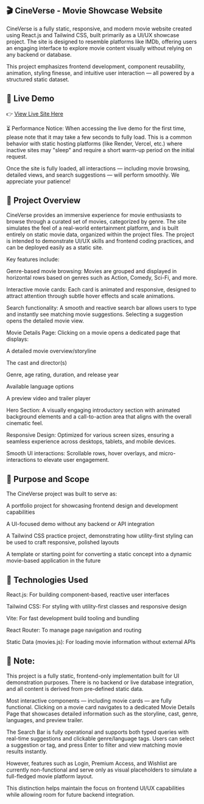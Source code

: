 ## 🎬 CineVerse - Movie Showcase Website

CineVerse is a fully static, responsive, and modern movie website created using React.js and Tailwind CSS, built primarily as a UI/UX showcase project. The site is designed to resemble platforms like IMDb, offering users an engaging interface to explore movie content visually without relying on any backend or database.

This project emphasizes frontend development, component reusability, animation, styling finesse, and intuitive user interaction — all powered by a structured static dataset.

## 🔗 Live Demo

👉 [View Live Site Here](https://cineverse-movie-site.onrender.com)


⏳ Performance Notice:
When accessing the live demo for the first time, please note that it may take a few seconds to fully load. This is a common behavior with static hosting platforms (like Render, Vercel, etc.) where inactive sites may "sleep" and require a short warm-up period on the initial request.

Once the site is fully loaded, all interactions — including movie browsing, detailed views, and search suggestions — will perform smoothly. We appreciate your patience!

## 📖 Project Overview
CineVerse provides an immersive experience for movie enthusiasts to browse through a curated set of movies, categorized by genre. The site simulates the feel of a real-world entertainment platform, and is built entirely on static movie data, organized within the project files. The project is intended to demonstrate UI/UX skills and frontend coding practices, and can be deployed easily as a static site.

Key features include:

Genre-based movie browsing: Movies are grouped and displayed in horizontal rows based on genres such as Action, Comedy, Sci-Fi, and more.

Interactive movie cards: Each card is animated and responsive, designed to attract attention through subtle hover effects and scale animations.

Search functionality: A smooth and reactive search bar allows users to type and instantly see matching movie suggestions. Selecting a suggestion opens the detailed movie view.

Movie Details Page: Clicking on a movie opens a dedicated page that displays:

A detailed movie overview/storyline

The cast and director(s)

Genre, age rating, duration, and release year

Available language options

A preview video and trailer player

Hero Section: A visually engaging introductory section with animated background elements and a call-to-action area that aligns with the overall cinematic feel.

Responsive Design: Optimized for various screen sizes, ensuring a seamless experience across desktops, tablets, and mobile devices.

Smooth UI interactions: Scrollable rows, hover overlays, and micro-interactions to elevate user engagement.

## 🎯 Purpose and Scope
The CineVerse project was built to serve as:

A portfolio project for showcasing frontend design and development capabilities

A UI-focused demo without any backend or API integration

A Tailwind CSS practice project, demonstrating how utility-first styling can be used to craft responsive, polished layouts

A template or starting point for converting a static concept into a dynamic movie-based application in the future

## 🧰 Technologies Used
React.js: For building component-based, reactive user interfaces

Tailwind CSS: For styling with utility-first classes and responsive design

Vite: For fast development build tooling and bundling

React Router: To manage page navigation and routing

Static Data (movies.js): For loading movie information without external APIs


## 🔔 Note:

This project is a fully static, frontend-only implementation built for UI demonstration purposes. There is no backend or live database integration, and all content is derived from pre-defined static data.

Most interactive components — including movie cards — are fully functional. Clicking on a movie card navigates to a dedicated Movie Details Page that showcases detailed information such as the storyline, cast, genre, languages, and preview trailer.

The Search Bar is fully operational and supports both typed queries with real-time suggestions and clickable genre/language tags. Users can select a suggestion or tag, and press Enter to filter and view matching movie results instantly.

However, features such as Login, Premium Access, and Wishlist are currently non-functional and serve only as visual placeholders to simulate a full-fledged movie platform layout.

This distinction helps maintain the focus on frontend UI/UX capabilities while allowing room for future backend integration.

